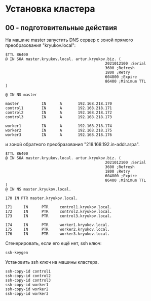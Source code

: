 # Установка кластера

## 00 - подготовительные действия

На машине master запустить DNS сервер с зоной прямого преобразования "kryukov.local":

    $TTL 86400
    @ IN SOA master.kryukov.local. artur.kryukov.biz. (
                                                2021012100 ;Serial
                                                3600 ;Refresh
                                                1800 ;Retry
                                                604800 ;Expire
                                                86400 ;Minimum TTL
    )
    
    @ IN NS master
    
    master          IN      A       192.168.218.170
    control1        IN      A       192.168.218.171
    control2        IN      A       192.168.218.172
    control3        IN      A       192.168.218.173
    
    worker1         IN      A       192.168.218.174
    worker2         IN      A       192.168.218.175
    worker3         IN      A       192.168.218.176

и зоной обратного преобразования "218.168.192.in-addr.arpa".

    $TTL 86400
    @ IN SOA master.kryukov.local. artur.kryukov.biz. (
                                                2021012100 ;Serial
                                                3600 ;Refresh
                                                1800 ;Retry
                                                604800 ;Expire
                                                86400 ;Minimum TTL
    )
    @ IN NS master.kryukov.local.
    
    170 IN PTR master.kryukov.local.
    
    171     IN      PTR     control1.kryukov.local.
    172     IN      PTR     control2.kryukov.local.
    173     IN      PTR     control3.kryukov.local.
    
    174     IN      PTR     worker1.kryukov.local.
    175     IN      PTR     worker2.kryukov.local.
    176     IN      PTR     worker3.kryukov.local.

Сгенерировать, если его ещё нет, ssh ключ:

    ssh-keygen

Установить ssh ключ на машины кластера.

    ssh-copy-id control1
    ssh-copy-id control2
    ssh-copy-id control3
    ssh-copy-id worker1
    ssh-copy-id worker2
    ssh-copy-id worker3

